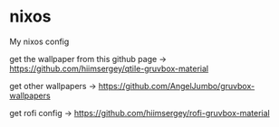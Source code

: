 # nixos
My nixos config

get the wallpaper from this github page -> https://github.com/hiimsergey/qtile-gruvbox-material

get other wallpapers -> https://github.com/AngelJumbo/gruvbox-wallpapers 

get rofi config -> https://github.com/hiimsergey/rofi-gruvbox-material
